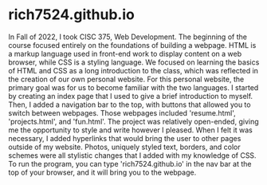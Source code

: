 # rich7524.github.io
In Fall of 2022, I took CISC 375, Web Development. The beginning of the course focused entirely on the foundations of building a webpage. HTML is a markup language used in front-end work to display content on a web browser, while CSS is a styling language. We focused on learning the basics of HTML and CSS as a long introduction to the class, which was reflected in the creation of our own personal website. For this personal website, the primary goal was for us to become familiar with the two languages. I started by creating an index page that I used to give a brief introduction to myself. Then, I added a navigation bar to the top, with buttons that allowed you to switch between webpages. Those webpages included 'resume.html', 'projects.html', and 'fun.html'. The project was relatively open-ended, giving me the opportunity to style and write however I pleased. When I felt it was necessary, I added hyperlinks that would bring the user to other pages outside of my website. Photos, uniquely styled text, borders, and color schemes were all stylistic changes that I added with my knowledge of CSS. To run the program, you can type 'rich7524.github.io' in the nav bar at the top of your browser, and it will bring you to the webpage.
